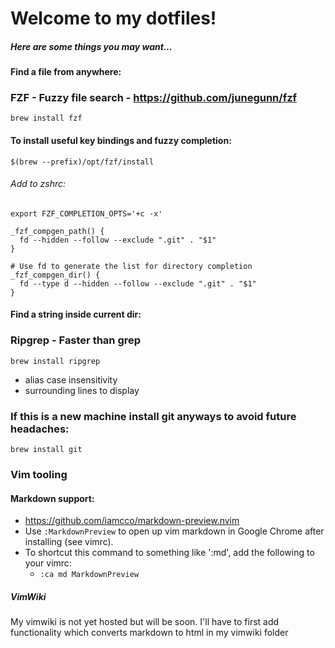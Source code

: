 # Welcome to my dotfiles!

##### Here are some things you may want...

#### Find a file from anywhere:
### FZF - Fuzzy file search - https://github.com/junegunn/fzf

`brew install fzf`
#### To install useful key bindings and fuzzy completion:
`$(brew --prefix)/opt/fzf/install`

###### Add to zshrc:
```
export FZF_COMPLETION_OPTS='+c -x'

_fzf_compgen_path() {
  fd --hidden --follow --exclude ".git" . "$1"
}

# Use fd to generate the list for directory completion
_fzf_compgen_dir() {
  fd --type d --hidden --follow --exclude ".git" . "$1"
}
```
#### Find a string inside current dir:
### Ripgrep - Faster than grep
`brew install ripgrep`
- alias case insensitivity
- surrounding lines to display
### If this is a new machine install git anyways to avoid future headaches:
`brew install git`


### Vim tooling

#### Markdown support:
- https://github.com/iamcco/markdown-preview.nvim
-  Use `:MarkdownPreview` to open up vim markdown in Google Chrome after installing (see vimrc).
- To shortcut this command to something like ':md', add the following to your vimrc:
	- `:ca md MarkdownPreview`

##### VimWiki
My vimwiki is not yet hosted but will be soon. I'll have to first add functionality which converts markdown to html in my vimwiki folder
